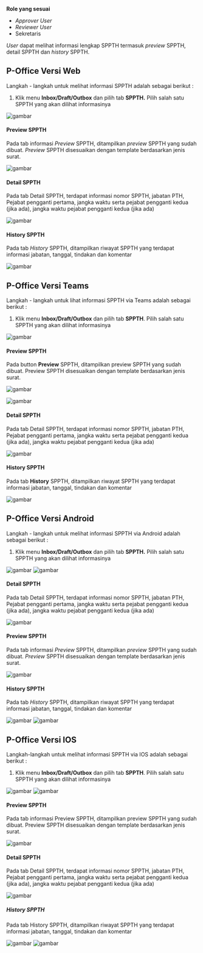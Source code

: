 **Role yang sesuai**

- *Approver User*
- *Reviewer User*
- Sekretaris

*User* dapat melihat informasi lengkap SPPTH termasuk *preview* SPPTH, detail SPPTH dan *history* SPPTH.

## **P-Office Versi Web**

Langkah - langkah untuk melihat informasi SPPTH adalah sebagai berikut :

1. Klik menu **Inbox/Draft/Outbox** dan pilih tab **SPPTH.** Pilih salah satu SPPTH yang akan dilihat informasinya

![gambar](SPPTH/SPPTH_Web/TH25.png)

#### **Preview SPPTH**

Pada tab informasi *Preview* SPPTH, ditampilkan *preview* SPPTH yang sudah dibuat. *Preview* SPPTH disesuaikan dengan template berdasarkan jenis surat.

![gambar](SPPTH/SPPTH_Web/TH26.png)

#### **Detail SPPTH**

Pada tab Detail SPPTH, terdapat informasi nomor SPPTH, jabatan PTH, Pejabat pengganti pertama, jangka waktu serta pejabat pengganti kedua (jika ada), jangka waktu pejabat pengganti kedua (jika ada)

![gambar](SPPTH/SPPTH_Web/TH27.png)

#### **History SPPTH**

Pada tab *History* SPPTH, ditampilkan riwayat SPPTH yang terdapat informasi jabatan, tanggal, tindakan dan komentar

![gambar](SPPTH/SPPTH_Web/TH28.png)

## **P-Office Versi Teams**

Langkah - langkah untuk lihat informasi SPPTH via Teams adalah sebagai berikut :

1.    Klik menu **Inbox/Draft/Outbox** dan pilih tab **SPPTH**. Pilih salah satu SPPTH yang akan dilihat informasinya

![gambar](SPPTH/SPPTH_Teams/SPPTH25.png)

#### **Preview SPPTH**

Pada button **Preview** SPPTH, ditampilkan preview SPPTH yang sudah dibuat. Preview SPPTH disesuaikan dengan template berdasarkan jenis surat.

![gambar](SPPTH/SPPTH_Teams/SPPTH26.png)

![gambar](SPPTH/SPPTH_Teams/SPPTH27.png)

#### **Detail SPPTH**

Pada tab Detail SPPTH, terdapat informasi nomor SPPTH, jabatan PTH, Pejabat pengganti pertama, jangka waktu serta pejabat pengganti kedua (jika ada), jangka waktu pejabat pengganti kedua (jika ada)

![gambar](SPPTH/SPPTH_Teams/SPPTH28.png)

#### **History SPPTH**

Pada tab **History** SPPTH, ditampilkan riwayat SPPTH yang terdapat informasi jabatan, tanggal, tindakan dan komentar

![gambar](SPPTH/SPPTH_Teams/SPPTH29.png)

## **P-Office Versi Android**

Langkah - langkah untuk melihat informasi SPPTH via Android adalah sebagai berikut :

1. Klik menu **Inbox/Draft/Outbox** dan pilih tab **SPPTH.** Pilih salah satu SPPTH yang akan dilihat informasinya

![gambar](SPPTH/SPPTH_Android/InfoSPPTH/A01.jpg) ![gambar](SPPTH/SPPTH_Android/InfoSPPTH/A02.jpg)

#### **Detail SPPTH**

Pada tab Detail SPPTH, terdapat informasi nomor SPPTH, jabatan PTH, Pejabat pengganti pertama, jangka waktu serta pejabat pengganti kedua (jika ada), jangka waktu pejabat pengganti kedua (jika ada)

![gambar](SPPTH/SPPTH_Android/InfoSPPTH/D01.jpg)

#### **Preview SPPTH**

Pada tab informasi _Preview_ SPPTH, ditampilkan _preview_ SPPTH yang sudah dibuat. _Preview_ SPPTH disesuaikan dengan template berdasarkan jenis surat.

![gambar](SPPTH/SPPTH_Android/InfoSPPTH/P01.jpg) 

#### **History SPPTH**

Pada tab _History_ SPPTH, ditampilkan riwayat SPPTH yang terdapat informasi jabatan, tanggal, tindakan dan komentar

![gambar](SPPTH/SPPTH_Android/InfoSPPTH/H01.jpg) ![gambar](SPPTH/SPPTH_Android/InfoSPPTH/H02.jpg)

## **P-Office Versi IOS**

Langkah-langkah untuk melihat informasi SPPTH via IOS adalah sebagai berikut :

1.	Klik menu **Inbox/Draft/Outbox** dan pilih tab **SPPTH**. Pilih salah satu SPPTH yang akan dilihat informasinya

![gambar](SPPTH/SPPTH_IOS/SPPTH-17.1.png) ![gambar](SPPTH/SPPTH_IOS/SPPTH-17.2.png)

#### Preview SPPTH

Pada tab informasi Preview SPPTH, ditampilkan preview SPPTH yang sudah dibuat. Preview SPPTH disesuaikan dengan template berdasarkan jenis surat.
 
![gambar](SPPTH/SPPTH_IOS/SPPTH-18.png)

#### Detail SPPTH

Pada tab Detail SPPTH, terdapat informasi nomor SPPTH, jabatan PTH, Pejabat pengganti pertama, jangka waktu serta pejabat pengganti kedua (jika ada), jangka waktu pejabat pengganti kedua (jika ada)
 
![gambar](SPPTH/SPPTH_IOS/SPPTH-19.png) 
 
##### History SPPTH

Pada tab History SPPTH, ditampilkan riwayat SPPTH yang terdapat informasi jabatan, tanggal, tindakan dan komentar
  
![gambar](SPPTH/SPPTH_IOS/SPPTH-20.1.png) ![gambar](SPPTH/SPPTH_IOS/SPPTH-20.2.png)

